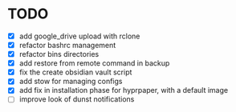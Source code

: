 # TODO

- [x] add google_drive upload with rclone
- [x] refactor bashrc management
- [x] refactor bins directories
- [x] add restore from remote command in backup
- [x] fix the create obsidian vault script
- [x] add stow for managing configs
- [x] add fix in installation phase for hyprpaper, with a default image
- [ ] improve look of dunst notifications
